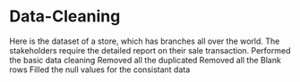 # Data-Cleaning
Here is the dataset of a store, which has branches all over the world. The stakeholders require the detailed report on their sale transaction. 
Performed the basic data cleaning 
Removed all the duplicated
Removed all the Blank rows
Filled the null values for the consistant data
